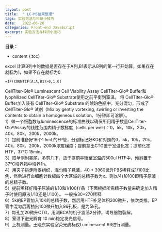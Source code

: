 ```yaml
---
layout: post
title:  " LC-MS结果整理"
tags: 实验方法与科研小技巧
date:   2022-06-20
categories: Front-end JavaScript
excerpt: 实验方法与科研小技巧
---
```



**目录：**

* content
{:toc}

excel 计算B列中的数据是否存在于A列,B1表示从B列的第一行开始算，如果存在就标为1，如果不存在就标为0.
```
=IF(COUNTIF(A:A,B1)>0,1,0)
```




CellTiter-Glo® Luminescent Cell Viability Assay
CellTiter-Glo® Buffer和lyophilized CellTiter-Glo® Substrate使用之前平衡到室温。
将 CellTiter-Glo® Buffer加入装有 CellTiter-Glo® Substrate 的琥珀色瓶中，充分混匀，形成了 CellTiter-Glo® 试剂（Mix by gently vortexing, swirling or inverting the contents to obtain a homogeneous solution，1分钟即可溶解）。<br>
1）做一个细胞数与luminescence的标准曲线以确保所用精子数量CellTiter-Glo®Assay的线性范围内精子数梯度（cells per well）：0，5k，10k，20k，40k，80k，200k，2000k。<br>
2）提前准备好16个1.5mL的EP管，分别标记好KO和对照的0，5k，10k，20k，40k，80k，200k，2000k浓度梯度；提前拿出CTG置于室温化冻；提前化冻HTF，37℃ 15min。<br>
3）取单侧附睾尾，多剪几下，放于提前平衡至室温的500ul HTF中，倾斜置于37℃培养箱中培养1h。<br>
4）用夹子挑走附睾组织，混匀精子悬液，40 + 3960微升PBS稀释成1/100比例，然后进行血细胞计数板四个大区域的总精子数为x。则(x/4)*10*100即精子原液的总精子数。<br>
5）提前稀释好精子原液的1/10和1/100样品（下面根据所需精子数量来确定加入精子时使用原液1/10还是1/100）。   一般按30+270稀释<br>
6）5k的EP管加入10K的总精子数，然后用HTF补足体积200微升，依次类推。EP管中混匀后再抽出100微升加入96孔板，是为5k孔。<br>
7）每孔加20微升CTG，用测BCA的机子震荡2分钟，诱导细胞裂解。 <br>
8）室温下避光孵育 10 min稳定发光信号。<br>
9）上机测量。王晓东实验室荧光酶标仪Luminescent 96进行测量。<br>
